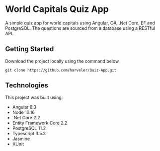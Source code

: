 # World Capitals Quiz App
A simple quiz app for world capitals using Angular, C#, .Net Core, EF and PostgreSQL. The questions are sourced from a database using a RESTful API.

## Getting Started
Download the project locally using the command below.

```
git clone https://github.com/harveler/Quiz-App.git
```

## Technologies
This project was built using:
- Angular 8.3
- Node 10.16
- .Net Core 2.2
- Entity Framework Core 2.2
- PostgreSQL 11.2
- Typescript 3.5.3
- Jasmine
- XUnit
